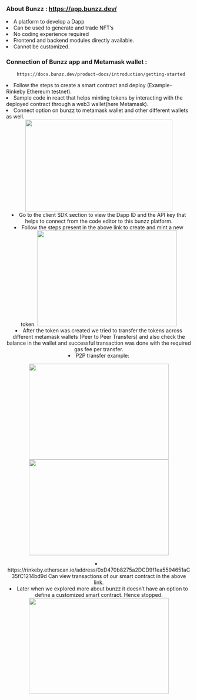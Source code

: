 ### About Bunzz : https://app.bunzz.dev/
<li>A platform to develop a Dapp
<li>Can be used to generate and trade NFT’s
<li>No coding experience required
<li>Frontend and backend modules directly available.
<li>Cannot be customized.


### Connection of Bunzz app and Metamask wallet :
        https://docs.bunzz.dev/product-docs/introduction/getting-started
<li>Follow the steps  to create a  smart contract and deploy  (Example- Rinkeby Ethereum testnet).
<li>Sample code in react that helps minting tokens by interacting with the deployed contract through a web3 wallet(here Metamask).
<li>Connect option on bunzz to metamask wallet and other different wallets as well.
<center><img src="https://github.com/digidrills/web3-samples/tree/main/docs/figures/2.png" width="400px" height="250px"><center/>





<li>Go to the client SDK section to view the Dapp ID and the API key that helps to connect from the code editor to this bunzz platform.
<li>Follow the steps present in the above link to create and mint a new token.
<img src="https://github.com/digidrills/web3-samples/tree/main/docs/figures/2.png" width="380" height="260">

<li>After the token was created we tried to transfer the tokens across different metamask wallets (Peer to Peer Transfers) and also check the balance in the wallet and successful transaction was done with the required gas fee per transfer.
<li>P2P transfer example:
 <p float="left">
<img src="https://github.com/digidrills/web3-samples/tree/main/docs/figures/3.png" width="380" height="260">
<img src="https://github.com/digidrills/web3-samples/tree/main/docs/figures/4.png" width="380" height="260">
</p>

<li>https://rinkeby.etherscan.io/address/0xD470b8275a2DCD9f1ea5594651aC35fC1214bd9d
Can view transactions of our smart contract in the above link.
<li>Later when we explored more about bunzz it doesn’t have an option to define a customized smart contract. Hence stopped.
  <img src="https://github.com/digidrills/web3-samples/tree/main/docs/figures/5.png" width="380" height="260">